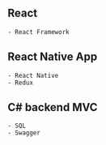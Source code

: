 ## React
    - React Framework

## React Native App
	- React Native
	- Redux

## C# backend MVC
	- SQL
	- Swagger
